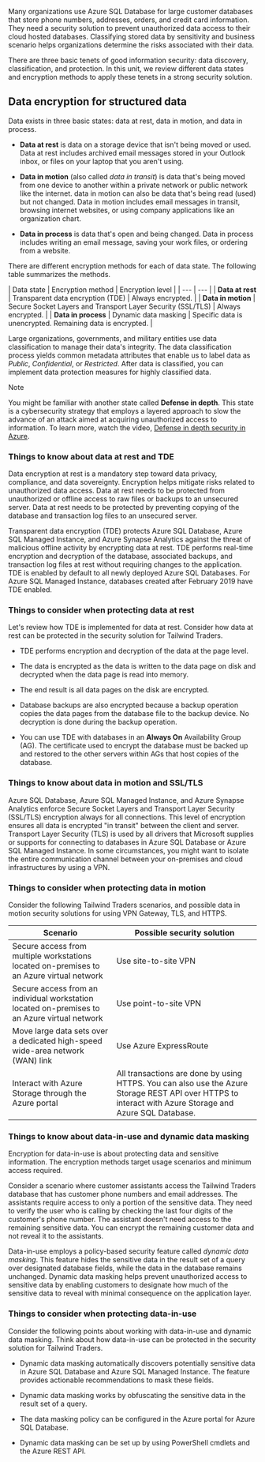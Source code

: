 Many organizations use Azure SQL Database for large customer databases that store phone numbers, addresses, orders, and credit card information.
They need a security solution to prevent unauthorized data access to their cloud hosted databases. Classifying stored data by sensitivity and business scenario helps organizations determine the risks associated with their data.

There are three basic tenets of good information security: data discovery, classification, and protection. In this unit, we review different data states and encryption methods to apply these tenets in a strong security solution. 

## Data encryption for structured data

Data exists in three basic states: data at rest, data in motion, and data in process. 

- **Data at rest** is data on a storage device that isn't being moved or used. Data at rest includes archived email messages stored in your Outlook inbox, or files on your laptop that you aren't using.

- **Data in motion** (also called _data in transit_) is data that's being moved from one device to another within a private network or public network like the internet. data in motion can also be data that's being read (used) but not changed. Data in motion includes email messages in transit, browsing internet websites, or using company applications like an organization chart.

- **Data in process** is data that's open and being changed. Data in process includes writing an email message, saving your work files, or ordering from a website.

There are different encryption methods for each of data state. The following table summarizes the methods. 

| Data state | Encryption method | Encryption level |
| --- | --- |
| **Data&nbsp;at&nbsp;rest** | Transparent data encryption (TDE) | Always encrypted. |
| **Data&nbsp;in&nbsp;motion** | Secure Socket Layers and Transport Layer Security (SSL/TLS) | Always encrypted. |
| **Data&nbsp;in&nbsp;process** | Dynamic data masking | Specific data is unencrypted. Remaining data is encrypted. |

Large organizations, governments, and military entities use data classification to manage their data's integrity. The data classification process yields common metadata attributes that enable us to label data as _Public_, _Confidential_, or _Restricted_. After data is classified, you can implement data protection measures for highly classified data.

> [!NOTE]
> You might be familiar with another state called **Defense in depth**. This state is a cybersecurity strategy that employs a layered approach to slow the advance of an attack aimed at acquiring unauthorized access to information. To learn more, watch the video, [Defense in depth security in Azure](/shows/azure-videos/defense-in-depth-security-in-azure).

### Things to know about data at rest and TDE

Data encryption at rest is a mandatory step toward data privacy, compliance, and data sovereignty. Encryption helps mitigate risks related to unauthorized data access. Data at rest needs to be protected from unauthorized or offline access to raw files or backups to an unsecured server. Data at rest needs to be protected by preventing copying of the database and transaction log files to an unsecured server.

Transparent data encryption (TDE) protects Azure SQL Database, Azure SQL Managed Instance, and Azure Synapse Analytics against the threat of malicious offline activity by encrypting data at rest. TDE performs real-time encryption and decryption of the database, associated backups, and transaction log files at rest without requiring changes to the application. TDE is enabled by default to all newly deployed Azure SQL Databases. For Azure SQL Managed Instance, databases created after February 2019 have TDE enabled.

### Things to consider when protecting data at rest

Let's review how TDE is implemented for data at rest. Consider how data at rest can be protected in the security solution for Tailwind Traders.

- TDE performs encryption and decryption of the data at the page level.

- The data is encrypted as the data is written to the data page on disk and decrypted when the data page is read into memory.

- The end result is all data pages on the disk are encrypted.

- Database backups are also encrypted because a backup operation copies the data pages from the database file to the backup device. No decryption is done during the backup operation.

- You can use TDE with databases in an **Always On** Availability Group (AG). The certificate used to encrypt the database must be backed up and restored to the other servers within AGs that host copies of the database.

### Things to know about data in motion and SSL/TLS

Azure SQL Database, Azure SQL Managed Instance, and Azure Synapse Analytics enforce Secure Socket Layers and Transport Layer Security (SSL/TLS) encryption always for all connections. This level of encryption ensures all data is encrypted "in transit" between the client and server. Transport Layer Security (TLS) is used by all drivers that Microsoft supplies or supports for connecting to databases in Azure SQL Database or Azure SQL Managed Instance. In some circumstances, you might want to isolate the entire communication channel between your on-premises and cloud infrastructures by using a VPN.

### Things to consider when protecting data in motion

Consider the following Tailwind Traders scenarios, and possible data in motion security solutions for using VPN Gateway, TLS, and HTTPS.

| Scenario | Possible security solution |
| --- | --- |
| Secure access from multiple workstations located on-premises to an Azure virtual network| Use site-to-site VPN |
| Secure access from an individual workstation located on-premises to an Azure virtual network| Use point-to-site VPN |
| Move large data sets over a dedicated high-speed wide-area network (WAN) link | Use Azure ExpressRoute |
| Interact with Azure Storage through the Azure portal | All transactions are done by using HTTPS. You can also use the Azure Storage REST API over HTTPS to interact with Azure Storage and Azure SQL Database. |

### Things to know about data-in-use and dynamic data masking

Encryption for data-in-use is about protecting data and sensitive information. The encryption methods target usage scenarios and minimum access required.

Consider a scenario where customer assistants access the Tailwind Traders database that has customer phone numbers and email addresses. The assistants require access to only a portion of the sensitive data. They need to verify the user who is calling by checking the last four digits of the customer's phone number. The assistant doesn't need access to the remaining sensitive data. You can encrypt the remaining customer data and not reveal it to the assistants. 

Data-in-use employs a policy-based security feature called _dynamic data masking_. This feature hides the sensitive data in the result set of a query over designated database fields, while the data in the database remains unchanged. Dynamic data masking helps prevent unauthorized access to sensitive data by enabling customers to designate how much of the sensitive data to reveal with minimal consequence on the application layer.

### Things to consider when protecting data-in-use

Consider the following points about working with data-in-use and dynamic data masking. Think about how data-in-use can be protected in the security solution for Tailwind Traders.

- Dynamic data masking automatically discovers potentially sensitive data in Azure SQL Database and Azure SQL Managed Instance. The feature provides actionable recommendations to mask these fields.

- Dynamic data masking works by obfuscating the sensitive data in the result set of a query.

- The data masking policy can be configured in the Azure portal for Azure SQL Database.

- Dynamic data masking can be set up by using PowerShell cmdlets and the Azure REST API.